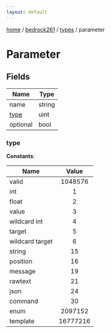 ```yaml
---
layout: default
---
```


[home](/)  /  [bedrock261](/protocol/bedrock261)  /  [types](/protocol/bedrock261/types)  /  parameter

# Parameter

## Fields

Name | Type
---|---
name | string
[type](#type) | uint
optional | bool

### type

**Constants**:

Name | Value
---|:---:
valid | 1048576
int | 1
float | 2
value | 3
wildcard int | 4
target | 5
wildcard target | 6
string | 15
position | 16
message | 19
rawtext | 21
json | 24
command | 30
enum | 2097152
template | 16777216
